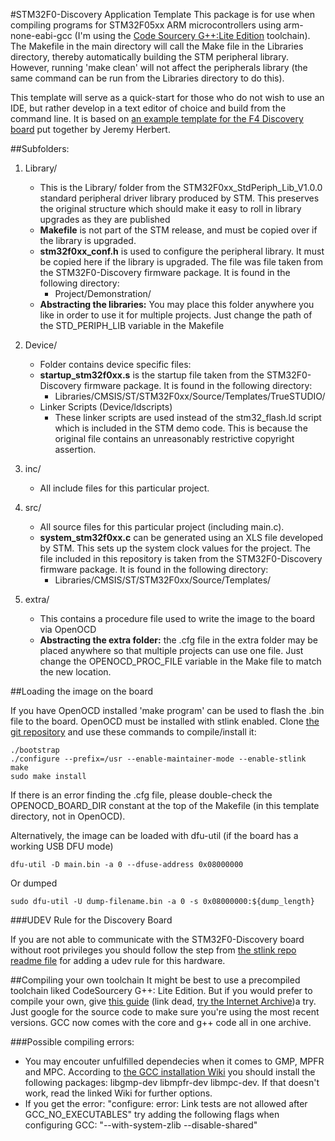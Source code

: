 #STM32F0-Discovery Application Template
This package is for use when compiling programs for STM32F05xx ARM microcontrollers using arm-none-eabi-gcc (I'm using the [Code Sourcery G++:Lite Edition](http://www.mentor.com/embedded-software/sourcery-tools/sourcery-codebench/editions/lite-edition/) toolchain). The Makefile in the main directory will call the Make file in the Libraries directory, thereby automatically building the STM peripheral library. However, running 'make clean' will not affect the peripherals library (the same command can be run from the Libraries directory to do this).

This template will serve as a quick-start for those who do not wish to use an IDE, but rather develop in a text editor of choice and build from the command line. It is based on [an example template for the F4 Discovery board](http://jeremyherbert.net/get/stm32f4_getting_started) put together by Jeremy Herbert.

##Subfolders:

1. Library/
   * This is the Library/ folder from the STM32F0xx_StdPeriph_Lib_V1.0.0 standard peripheral driver library produced by STM. This preserves the original structure which should make it easy to roll in library upgrades as they are published
   * **Makefile** is not part of the STM release, and must be copied over if the library is upgraded.
   * **stm32f0xx_conf.h** is used to configure the peripheral library. It must be copied here if the library is upgraded. The file was file taken from the STM32F0-Discovery firmware package. It is found in the following directory:
      * Project/Demonstration/
   * **Abstracting the libraries:** You may place this folder anywhere you like in order to use it for multiple projects. Just change the path of the STD_PERIPH_LIB variable in the Makefile

2. Device/
   * Folder contains device specific files:
   * **startup_stm32f0xx.s** is the startup file taken from the STM32F0-Discovery firmware package. It is found in the following directory:
      * Libraries/CMSIS/ST/STM32F0xx/Source/Templates/TrueSTUDIO/
   * Linker Scripts (Device/ldscripts)
      * These linker scripts are used instead of the stm32_flash.ld script which is included in the STM demo code. This is because the original file contains an unreasonably restrictive copyright assertion.

3. inc/
   * All include files for this particular project.

4. src/
   * All source files for this particular project (including main.c).
   * **system_stm32f0xx.c** can be generated using an XLS file developed by STM. This sets up the system clock values for the project. The file included in this repository is taken from the STM32F0-Discovery firmware package. It is found in the following directory:
      * Libraries/CMSIS/ST/STM32F0xx/Source/Templates/

5. extra/
   * This contains a procedure file used to write the image to the board via OpenOCD
   * **Abstracting the extra folder:** the .cfg file in the extra folder may be placed anywhere so that multiple projects can use one file. Just change the OPENOCD_PROC_FILE variable in the Make file to match the new location.

##Loading the image on the board

If you have OpenOCD installed 'make program' can be used to flash the .bin file to the board. OpenOCD must be installed with stlink enabled. Clone [the git repository](http://openocd.git.sourceforge.net/git/gitweb.cgi?p=openocd/openocd;a=summary) and use these commands to compile/install it:

    ./bootstrap
    ./configure --prefix=/usr --enable-maintainer-mode --enable-stlink
    make 
    sudo make install

If there is an error finding the .cfg file, please double-check the OPENOCD_BOARD_DIR constant at the top of the Makefile (in this template directory, not in OpenOCD).

Alternatively, the image can be loaded with dfu-util (if the board has a working USB DFU mode)

    dfu-util -D main.bin -a 0 --dfuse-address 0x08000000

Or dumped

    sudo dfu-util -U dump-filename.bin -a 0 -s 0x08000000:${dump_length}

###UDEV Rule for the Discovery Board

If you are not able to communicate with the STM32F0-Discovery board without root privileges you should follow the step from [the stlink repo readme file](https://github.com/texane/stlink#readme) for adding a udev rule for this hardware.

##Compiling your own toolchain
It might be best to use a precompiled toolchain liked CodeSourcery G++: Lite Edition. But if you would prefer to compile your own, give [this guide](http://www.kunen.org/uC/gnu_tool.html) (link dead, [try the Internet Archive](https://web.archive.org/web/20140802120713/http://www.kunen.org/uC/gnu_tool.html))a try. Just google for the source code to make sure you're using the most recent versions. GCC now comes with the core and g++ code all in one archive.

###Possible compiling errors:
   * You may encouter unfulfilled dependecies when it comes to GMP, MPFR and MPC. According to [the GCC installation Wiki](http://gcc.gnu.org/wiki/InstallingGCC) you should install the following packages: libgmp-dev libmpfr-dev libmpc-dev. If that doesn't work, read the linked Wiki for further options.
   * If you get the error: "configure: error: Link tests are not allowed after GCC_NO_EXECUTABLES" try adding the following flags when configuring GCC: "--with-system-zlib --disable-shared"
